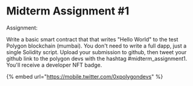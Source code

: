 # Midterm Assignment #1

Assignment:&#x20;

Write a basic smart contract that that writes "Hello World" to the test Polygon blockchain (mumbai). You don't need to write a full dapp, just a single Solidity script. Upload your submission to github, then tweet your github link to the polygon devs with the hashtag #midterm\_assignment1. You'll receive a developer NFT badge.&#x20;



{% embed url="https://mobile.twitter.com/0xpolygondevs" %}
